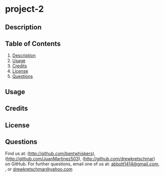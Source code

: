# project-2

## Description


## Table of Contents
1. [Description](#description)
2. [Usage](#usage)
3. [Credits](#credits)
4. [License](#license)
5. [Questions](#questions)

## Usage

## Credits

## License

## Questions
Find us at: (http://github.com/bentwhiskers), (http://github.com/JuanMartinez503), (http://github.com/drewkretschmar) on GitHub.
For further questions, email one of us at: abbott1414@gmail.com, , or drewkretschmar@yahoo.com
